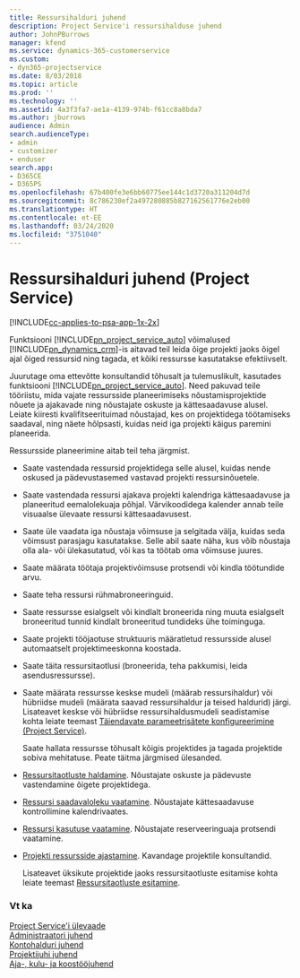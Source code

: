 ```yaml
---
title: Ressursihalduri juhend
description: Project Service'i ressursihalduse juhend
author: JohnPBurrows
manager: kfend
ms.service: dynamics-365-customerservice
ms.custom:
- dyn365-projectservice
ms.date: 8/03/2018
ms.topic: article
ms.prod: ''
ms.technology: ''
ms.assetid: 4a3f3fa7-ae1a-4139-974b-f61cc8a8bda7
ms.author: jburrows
audience: Admin
search.audienceType:
- admin
- customizer
- enduser
search.app:
- D365CE
- D365PS
ms.openlocfilehash: 67b400fe3e6bb60775ee144c1d3720a311204d7d
ms.sourcegitcommit: 8c786230ef2a497280885b827162561776e2eb00
ms.translationtype: HT
ms.contentlocale: et-EE
ms.lasthandoff: 03/24/2020
ms.locfileid: "3751040"
---
```

# <a name="resource-manager-guide-project-service"></a>Ressursihalduri juhend (Project Service)

[!INCLUDE[cc-applies-to-psa-app-1x-2x](../includes/cc-applies-to-psa-app-1x-2x.md)]

Funktsiooni [!INCLUDE[pn_project_service_auto](../includes/pn-project-service-auto.md)] võimalused [!INCLUDE[pn_dynamics_crm](../includes/pn-dynamics-crm.md)]-is aitavad teil leida õige projekti jaoks õigel ajal õiged ressursid ning tagada, et kõiki ressursse kasutatakse efektiivselt.  
  
 Juurutage oma ettevõtte konsultandid tõhusalt ja tulemuslikult, kasutades funktsiooni [!INCLUDE[pn_project_service_auto](../includes/pn-project-service-auto.md)]. Need pakuvad teile tööriistu, mida vajate ressursside planeerimiseks nõustamisprojektide nõuete ja ajakavade ning nõustajate oskuste ja kättesaadavuse alusel. Leiate kiiresti kvalifitseerituimad nõustajad, kes on projektidega töötamiseks saadaval, ning näete hõlpsasti, kuidas neid iga projekti käigus paremini planeerida.  
  
 Ressursside planeerimine aitab teil teha järgmist.  
  
- Saate vastendada ressursid projektidega selle alusel, kuidas nende oskused ja pädevustasemed vastavad projekti ressursinõuetele.  
  
- Saate vastendada ressursi ajakava projekti kalendriga kättesaadavuse ja planeeritud eemalolekuaja põhjal. Värvikoodidega kalender annab teile visuaalse ülevaate ressursi kättesaadavusest.  
  
- Saate üle vaadata iga nõustaja võimsuse ja selgitada välja, kuidas seda võimsust parasjagu kasutatakse. Selle abil saate näha, kus võib nõustaja olla ala- või ülekasutatud, või kas ta töötab oma võimsuse juures.  
  
- Saate määrata töötaja projektivõimsuse protsendi või kindla töötundide arvu.  
  
- Saate teha ressursi rühmabroneeringuid.  
  
- Saate ressursse esialgselt või kindlalt broneerida ning muuta esialgselt broneeritud tunnid kindlalt broneeritud tundideks ühe toiminguga.  
  
- Saate projekti tööjaotuse struktuuris määratletud ressursside alusel automaatselt projektimeeskonna koostada.  
  
- Saate täita ressursitaotlusi (broneerida, teha pakkumisi, leida asendusressursse).  
  
- Saate määrata ressursse keskse mudeli (määrab ressursihaldur) või hübriidse mudeli (määrata saavad ressursihaldur ja teised haldurid) järgi. Lisateavet keskse või hübriidse ressursihaldusmudeli seadistamise kohta leiate teemast [Täiendavate parameetrisätete konfigureerimine (Project Service)](../project-service/configure-additional-parameters-settings.md).  
  
  Saate hallata ressursse tõhusalt kõigis projektides ja tagada projektide sobiva mehitatuse. Peate täitma järgmised ülesanded.  
  
- [Ressursitaotluste haldamine](../project-service/manage-resource-requests.md). Nõustajate oskuste ja pädevuste vastendamine õigete projektidega.  
  
- [Ressursi saadavaloleku vaatamine](../project-service/view-resource-availability.md). Nõustajate kättesaadavuse kontrollimine kalendrivaates.  
  
- [Ressursi kasutuse vaatamine](../project-service/view-resource-utilization.md). Nõustajate reserveeringuaja protsendi vaatamine.  
  
- [Projekti ressursside ajastamine](../project-service/schedule-resources-project.md). Kavandage projektile konsultandid.  
  
  Lisateavet üksikute projektide jaoks ressursitaotluste esitamise kohta leiate teemast [Ressursitaotluste esitamine](../project-service/submit-resource-requests.md).  
  
### <a name="see-also"></a>Vt ka  
 [Project Service'i ülevaade](../project-service/overview.md)   
 [Administraatori juhend](../project-service/admin-guide.md)   
 [Kontohalduri juhend](../project-service/account-manager-guide.md)   
 [Projektijuhi juhend](../project-service/project-manager-guide.md)   
 [Aja-, kulu- ja koostööjuhend](../project-service/time-expense-collaboration-guide.md)
